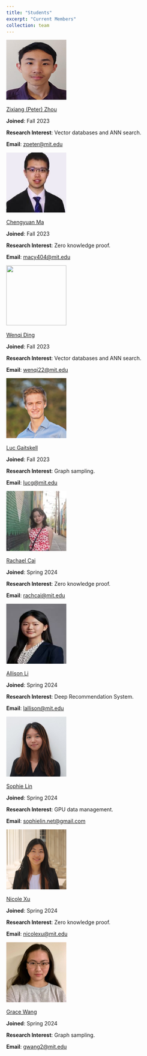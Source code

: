 ```yaml
---
title: "Students"
excerpt: "Current Members"
collection: team
---
```


<img src='/images/peter-zhou.jpg' width='160' height='160'>

[Zixiang (Peter) Zhou](https://stats.ioinformatics.org/people/6469)

**Joined**: Fall 2023

**Research Interest**: Vector databases and ANN search.

**Email**: zpeter@mit.edu


<img src='/images/chengyuan-ma.jpg' width='160' height='160'>

[Chengyuan Ma](https://linkedin.com/in/chengyuan-ma-894314237/)

**Joined**: Fall 2023

**Research Interest**: Zero knowledge proof.

**Email**: macy404@mit.edu


<img src='/images/wenqi-ding.jpg' width='160' height='160'>

[Wenqi Ding](https://www.linkedin.com/in/wenqi-ding-602aa5190/)

**Joined**: Fall 2023

**Research Interest**: Vector databases and ANN search.

**Email**: wenqi22@mit.edu


<img src='/images/Luc-Gaitskell.jpg' width='160' height='160'>

[Luc Gaitskell](https://www.linkedin.com/in/lucgait/)

**Joined**: Fall 2023

**Research Interest**: Graph sampling.

**Email**: lucg@mit.edu


<img src='/images/Rachael-Cai.jpg' width='160' height='160'>

[Rachael Cai](https://www.linkedin.com/in/rachael-cai-1048a7267/)

**Joined**: Spring 2024

**Research Interest**: Zero knowledge proof.

**Email**: rachcai@mit.edu


<img src='/images/Allison-Li.jpg' width='160' height='160'>

[Allison Li](https://www.linkedin.com/in/allisonli21/)

**Joined**: Spring 2024

**Research Interest**: Deep Recommendation System.

**Email**: lallison@mit.edu



<img src='/images/Sophie-Lin.jpg' width='160' height='160'>

[Sophie Lin](https://www.linkedin.com/in/sophie-a-lin/)

**Joined**: Spring 2024

**Research Interest**: GPU data management.

**Email**: sophielin.net@gmail.com



<img src='/images/Nicole-Xu.jpg' width='160' height='160'>

[Nicole Xu](https://www.linkedin.com/in/nicolexxuu/)

**Joined**: Spring 2024

**Research Interest**: Zero knowledge proof.

**Email**: nicolexu@mit.edu



<img src='/images/Grace-Wang.jpg' width='160' height='160'>

[Grace Wang](https://www.linkedin.com/in/grace-wang-504292288/)

**Joined**: Spring 2024

**Research Interest**: Graph sampling.

**Email**: gwang2@mit.edu

